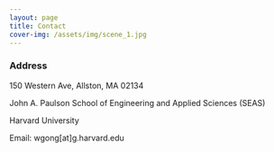 ```yaml
---
layout: page
title: Contact
cover-img: /assets/img/scene_1.jpg
---
```


### Address

150 Western Ave, Allston, MA 02134

John A. Paulson School of Engineering and Applied Sciences (SEAS)

Harvard University

Email: wgong[at]g.harvard.edu

